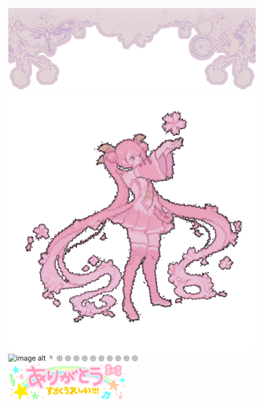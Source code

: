 ![image alt](https://github.com/Americxne-101/Americxne-101/blob/0779b79da45fd456ca911389308ed2cee5b56a7c/Untitled463_20251025122515.png)
![image alt](https://github.com/Americxne-101/Americxne-101/blob/3f0b1dfcf10ebf3cc4e95c506a9f83faafab2b06/9c7dedc4c36e489696899bc9f63f4336.gif)
     ![image alt](https://hits.sh/github.com/Americxne-101/Petals.svg?style=flat-square&label=Petals&extraCount=250&color=c681b9&labelColor=d0cae4)
    ⺀ 𑁍 𑁍 𑁍 𑁍 𑁍 𑁍 𑁍 𑁍 𑁍 𑁍 
       ![image alt](https://github.com/Americxne-101/Americxne-101/blob/0779b79da45fd456ca911389308ed2cee5b56a7c/unnamed.gif)
